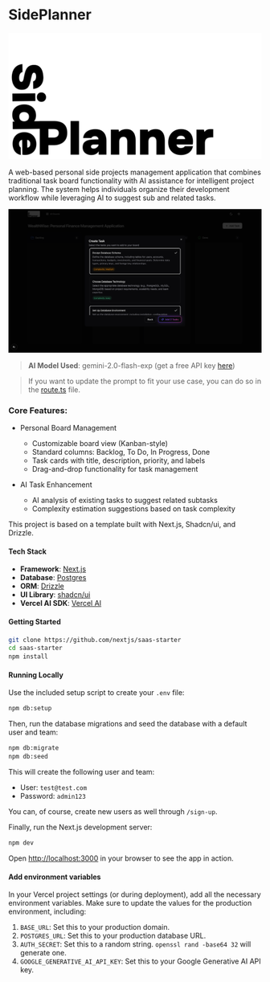 # SidePlanner

![SidePlanner](public/SidePlanner-bow.png)

A web-based personal side projects management application that combines traditional task board functionality with AI assistance for intelligent project planning. The system helps individuals organize their development workflow while leveraging AI to suggest sub and related tasks.

![alt text](image.png)

> **AI Model Used**: gemini-2.0-flash-exp (get a free API key [here](https://aistudio.google.com/apikey))

> If you want to update the prompt to fit your use case, you can do so in the [route.ts](app/api/ai/route.ts) file.

### Core Features:

- Personal Board Management

  - Customizable board view (Kanban-style)
  - Standard columns: Backlog, To Do, In Progress, Done
  - Task cards with title, description, priority, and labels
  - Drag-and-drop functionality for task management

- AI Task Enhancement

  - AI analysis of existing tasks to suggest related subtasks
  - Complexity estimation suggestions based on task complexity

This project is based on a template built with Next.js, Shadcn/ui, and Drizzle.

#### Tech Stack

- **Framework**: [Next.js](https://nextjs.org/)
- **Database**: [Postgres](https://www.postgresql.org/)
- **ORM**: [Drizzle](https://orm.drizzle.team/)
- **UI Library**: [shadcn/ui](https://ui.shadcn.com/)
- **Vercel AI SDK**: [Vercel AI](https://sdk.vercel.ai/docs/introduction)

#### Getting Started

```bash
git clone https://github.com/nextjs/saas-starter
cd saas-starter
npm install
```

#### Running Locally

Use the included setup script to create your `.env` file:

```bash
npm db:setup
```

Then, run the database migrations and seed the database with a default user and team:

```bash
npm db:migrate
npm db:seed
```

This will create the following user and team:

- User: `test@test.com`
- Password: `admin123`

You can, of course, create new users as well through `/sign-up`.

Finally, run the Next.js development server:

```bash
npm dev
```

Open [http://localhost:3000](http://localhost:3000) in your browser to see the app in action.

#### Add environment variables

In your Vercel project settings (or during deployment), add all the necessary environment variables. Make sure to update the values for the production environment, including:

1. `BASE_URL`: Set this to your production domain.
2. `POSTGRES_URL`: Set this to your production database URL.
3. `AUTH_SECRET`: Set this to a random string. `openssl rand -base64 32` will generate one.
4. `GOOGLE_GENERATIVE_AI_API_KEY`: Set this to your Google Generative AI API key.
